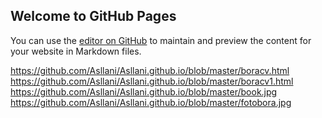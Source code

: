 ## Welcome to GitHub Pages

You can use the [editor on GitHub](https://github.com/Asllani/Asllani.github.io/edit/master/index.md) to maintain and preview the content for your website in Markdown files.



https://github.com/Asllani/Asllani.github.io/blob/master/boracv.html
https://github.com/Asllani/Asllani.github.io/blob/master/boracv1.html
https://github.com/Asllani/Asllani.github.io/blob/master/book.jpg
https://github.com/Asllani/Asllani.github.io/blob/master/fotobora.jpg
